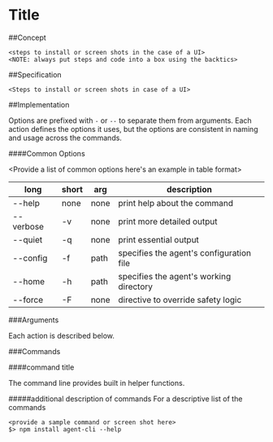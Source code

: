 Title
===========

<Provide explanation of your application or tool>

##Concept

<Provide explanation of your application or tool installation process including any pre-requisite>

````
<steps to install or screen shots in the case of a UI>
<NOTE: always put steps and code into a box using the backtics>
````

##Specification

<Provide the general steps or commands an average developer would need to complete to use the application or tool>

````
<Steps to install or screen shots in case of a UI>
````

##Implementation

Options are prefixed with `-` or `--` to separate them from arguments. Each action defines the options it uses, but the options are consistent in naming and usage across the commands.

####Common Options

<Provide a list of common options here's an example in table format>
<Update table or remove as per your tool or application>

long | short | arg    | description
------| --------- | ------ | -------------
--help | none | none   | print help about the command
--verbose | -v | none   | print more detailed output
--quiet   | -q   | none   | print essential output
--config  | -f  | path   | specifies the agent's configuration file
--home    | -h    | path   | specifies the agent's working directory
--force   | -F   | none   | directive to override safety logic

###Arguments
<Provide details descriptions of all argument as sections below>


Each action is described below.


###Commands

####command title

The command line provides built in helper functions.

#####additional description of commands
For a descriptive list of the commands 

````
<provide a sample command or screen shot here>
$> npm install agent-cli --help
````


